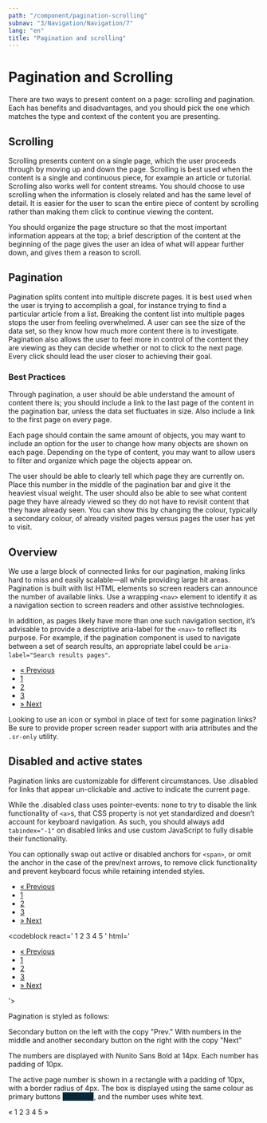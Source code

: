 ```yaml
---
path: "/component/pagination-scrolling"
subnav: "3/Navigation/Navigation/7"
lang: "en"
title: "Pagination and scrolling"
---
```


<helmet>
<title> Pagination and Scrolling - Aurora Design System </title>
</helmet>

# Pagination and Scrolling

There are two ways to present content on a page: scrolling and pagination. Each has benefits and disadvantages, and you should pick the one which matches the type and context of the content you are presenting.

## Scrolling

Scrolling presents content on a single page, which the user proceeds through by moving up and down the page. Scrolling is best used when the content is a single and continuous piece, for example an article or tutorial. Scrolling also works well for content streams. You should choose to use scrolling when the information is closely related and has the same level of detail. It is easier for the user to scan the entire piece of content by scrolling rather than making them click to continue viewing the content.

You should organize the page structure so that the most important information appears at the top; a brief description of the content at the beginning of the page gives the user an idea of what will appear further down, and gives them a reason to scroll.

## Pagination

Pagination splits content into multiple discrete pages. It is best used when the user is trying to accomplish a goal, for instance trying to find a particular article from a list. Breaking the content list into multiple pages stops the user from feeling overwhelmed. A user can see the size of the data set, so they know how much more content there is to investigate. Pagination also allows the user to feel more in control of the content they are viewing as they can decide whether or not to click to the next page. Every click should lead the user closer to achieving their goal.

### Best Practices

Through pagination, a user should be able understand the amount of content there is; you should include a link to the last page of the content in the pagination bar, unless the data set fluctuates in size. Also include a link to the first page on every page.

Each page should contain the same amount of objects, you may want to include an option for the user to change how many objects are shown on each page. Depending on the type of content, you may want to allow users to filter and organize which page the objects appear on.

The user should be able to clearly tell which page they are currently on. Place this number in the middle of the pagination bar and give it the heaviest visual weight. The user should also be able to see what content page they have already viewed so they do not have to revisit content that they have already seen. You can show this by changing the colour, typically a secondary colour, of already visited pages versus pages the user has yet to visit.

<documentationtabs>
      <doctabpanel type="html">
          

## Overview
We use a large block of connected links for our pagination, making links hard to miss and easily scalable—all while providing large hit areas. Pagination is built with list HTML elements so screen readers can announce the number of available links. Use a wrapping `<nav>` element to identify it as a navigation section to screen readers and other assistive technologies.

In addition, as pages likely have more than one such navigation section, it’s advisable to provide a descriptive aria-label for the `<nav>` to reflect its purpose. For example, if the pagination component is used to navigate between a set of search results, an appropriate label could be `aria-label="Search results pages"`.

<nav aria-label="Page navigation pages">
    <ul class="pagination">
        <li class="page-item">
        <a class="page-link" href="#" aria-label="Previous">
            <span aria-hidden="true">&laquo;</span>
            <span class="sr-only">Previous</span>
        </a>
        </li>
        <li class="page-item"><a class="page-link" href="#">1</a></li>
        <li class="page-item"><a class="page-link" href="#">2</a></li>
        <li class="page-item"><a class="page-link" href="#">3</a></li>
        <li class="page-item">
        <a class="page-link" href="#" aria-label="Next">
            <span aria-hidden="true">&raquo;</span>
            <span class="sr-only">Next</span>
        </a>
        </li>
    </ul>
</nav>

<codeblock
    react='
    <Pagination>
        <PaginationItem>
          <PaginationLink previous href="#" />
        </PaginationItem>
        <PaginationItem>
          <PaginationLink href="#">
            1
          </PaginationLink>
        </PaginationItem>
        <PaginationItem>
          <PaginationLink href="#">
            2
          </PaginationLink>
        </PaginationItem>
        <PaginationItem>
          <PaginationLink href="#">
            3
          </PaginationLink>
        </PaginationItem>
        <PaginationItem>
          <PaginationLink href="#">
            4
          </PaginationLink>
        </PaginationItem>
        <PaginationItem>
          <PaginationLink href="#">
            5
          </PaginationLink>
        </PaginationItem>
        <PaginationItem>
          <PaginationLink next href="#" />
        </PaginationItem>
    </Pagination>'
    html='
    <nav aria-label="Page navigation pages"> 
        <ul class="pagination">
            <li class="page-item">
            <a class="page-link" href="#" aria-label="Previous">
                <span aria-hidden="true">&laquo;</span>
                <span class="sr-only">Previous</span>
            </a>
            </li>
            <li class="page-item"><a class="page-link" href="#">1</a></li>
            <li class="page-item"><a class="page-link" href="#">2</a></li>
            <li class="page-item"><a class="page-link" href="#">3</a></li>
            <li class="page-item">
            <a class="page-link" href="#" aria-label="Next">
                <span aria-hidden="true">&raquo;</span>
                <span class="sr-only">Next</span>
            </a>
            </li>
        </ul>
    </nav>'>
</codeblock>
    
Looking to use an icon or symbol in place of text for some pagination links? Be sure to provide proper screen reader support with aria attributes and the `.sr-only` utility.

## Disabled and active states
Pagination links are customizable for different circumstances. Use .disabled for links that appear un-clickable and .active to indicate the current page.

While the .disabled class uses pointer-events: none to try to disable the link functionality of `<a>`s, that CSS property is not yet standardized and doesn’t account for keyboard navigation. As such, you should always add `tabindex="-1"` on disabled links and use custom JavaScript to fully disable their functionality.
    
You can optionally swap out active or disabled anchors for `<span>`, or omit the anchor in the case of the prev/next arrows, to remove click functionality and prevent keyboard focus while retaining intended styles.

<nav aria-label="Page navigation pages">
    <ul class="pagination">
        <li class="page-item disabled">
        <a class="page-link" href="#" tabindex="-1" aria-label="Previous">
            <span aria-hidden="true">&laquo;</span>
            <span class="sr-only">Previous</span>
        </a>
        </li>
        <li class="page-item"><a class="page-link" href="#">1</a></li>
        <li class="page-item active"><a class="page-link" href="#">2</a></li>
        <li class="page-item"><a class="page-link" href="#">3</a></li>
        <li class="page-item">
        <a class="page-link" href="#" aria-label="Next">
            <span aria-hidden="true">&raquo;</span>
            <span class="sr-only">Next</span>
        </a>
        </li>
    </ul>
</nav>
          
<codeblock
    react='
    <Pagination>
        <PaginationItem>
          <PaginationLink previous href="#" />
        </PaginationItem>
        <PaginationItem>
          <PaginationLink href="#">
            1
          </PaginationLink>
        </PaginationItem>
        <PaginationItem>
          <PaginationLink href="#">
            2
          </PaginationLink>
        </PaginationItem>
        <PaginationItem>
          <PaginationLink href="#">
            3
          </PaginationLink>
        </PaginationItem>
        <PaginationItem>
          <PaginationLink href="#">
            4
          </PaginationLink>
        </PaginationItem>
        <PaginationItem>
          <PaginationLink href="#">
            5
          </PaginationLink>
        </PaginationItem>
        <PaginationItem>
          <PaginationLink next href="#" />
        </PaginationItem>
    </Pagination>'
    html='
    <nav aria-label="Page navigation pages">
    <ul class="pagination">
        <li class="page-item disabled">
        <a class="page-link" href="#" tabindex="-1" aria-label="Previous">
            <span aria-hidden="true">&laquo;</span>
            <span class="sr-only">Previous</span>
        </a>
        </li>
        <li class="page-item"><a class="page-link" href="#">1</a></li>
        <li class="page-item active"><a class="page-link" href="#">2</a></li>
        <li class="page-item"><a class="page-link" href="#">3</a></li>
        <li class="page-item">
        <a class="page-link" href="#" aria-label="Next">
            <span aria-hidden="true">&raquo;</span>
            <span class="sr-only">Next</span>
        </a>
        </li>
    </ul>
</nav>'>
</codeblock>

</doctabpanel>

<doctabpanel type="react">
      </doctabpanel>
      <doctabpanel type="design">
    
Pagination is styled as follows:

Secondary button on the left with the copy "Prev." With numbers in the middle and another secondary button on the right with the copy "Next"

The numbers are displayed with Nunito Sans Bold at 14px. Each number has padding of 10px.

The active page number is shown in a rectangle with a padding of 10px, with a border radius of 4px. The box is displayed using the same colour as primary buttons <badge style="background-color: #002D42">#002D42</badge>, and the number uses white text.

<pagination aria-label="Page navigation example">
    <paginationitem>
        <paginationlink href="#example">
        « <!-- previous="true" doesn't work, this needs a solution  -->
        </paginationlink>
    </paginationitem>
    <paginationitem>
        <paginationlink href="#example">
        1
        </paginationlink>
    </paginationitem>
    <paginationitem>
        <paginationlink href="#example">
        2
        </paginationlink>
    </paginationitem>
    <paginationitem>
        <paginationlink href="#example">
        3
        </paginationlink>
    </paginationitem>
    <paginationitem>
        <paginationlink href="#example">
        4
        </paginationlink>
    </paginationitem>
    <paginationitem>
        <paginationlink href="#example">
        5
        </paginationlink>
    </paginationitem>
    <paginationitem>
        <paginationlink href="#example">
        »
        </paginationlink>
    </paginationitem>
</pagination>

</doctabpanel>
    </documentationtabs>
    



